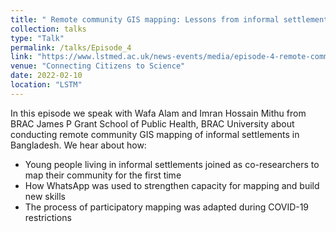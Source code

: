 ```yaml
---
title: " Remote community GIS mapping: Lessons from informal settlements in Bangladesh"
collection: talks
type: "Talk"
permalink: /talks/Episode_4
link: "https://www.lstmed.ac.uk/news-events/media/episode-4-remote-community-gis-mapping-lessons-from-informal-settlements-in"
venue: "Connecting Citizens to Science"
date: 2022-02-10
location: "LSTM"
---
```

In this episode we speak with Wafa Alam and Imran Hossain Mithu from BRAC James P Grant School of Public Health, BRAC University about conducting remote community GIS mapping of informal settlements in Bangladesh. 
We hear about how:
- Young people living in informal settlements joined as co-researchers to map their community for the first time
- How WhatsApp was used to strengthen capacity for mapping and build new skills
- The process of participatory mapping was adapted during COVID-19 restrictions

